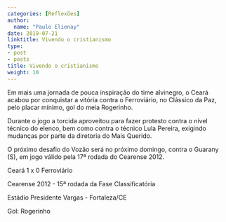 ```yaml
---
categories: [Reflexões]
author:
  name: "Paulo Elienay"
date: 2019-07-21
linktitle: Vivendo o cristianismo
type:
- post
- posts
title: Vivendo o cristianismo
weight: 10
---
```


Em mais uma jornada de pouca inspiração do time alvinegro, o Ceará  acabou por conquistar a vitória contra o Ferroviário, no Clássico da  Paz, pelo placar mínimo, gol do meia Rogerinho.

Durante o jogo a torcida aproveitou para fazer protesto contra o  nível técnico do elenco, bem como contra o técnico Lula Pereira,  exigindo mudanças por parte da diretoria do Mais Querido.

O próximo desafio do Vozão será no próximo domingo, contra o Guarany (S), em jogo válido pela 17ª rodada do Cearense 2012.



Ceará 1 x 0 Ferroviário

Cearense 2012 - 15ª rodada da Fase Classificatória

Estádio Presidente Vargas - Fortaleza/CE

Gol: Rogerinho

